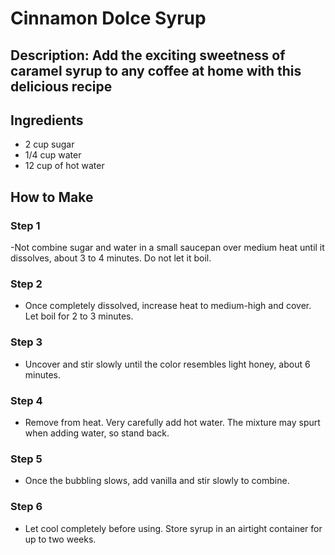 # Cinnamon Dolce Syrup

## Description: Add the exciting sweetness of caramel syrup to any coffee at home with this delicious recipe

## Ingredients

- 2 cup sugar
- 1/4 cup water
- 12 cup of hot water

## How to Make

### Step 1

-Not combine sugar and water in a small saucepan over medium heat until it dissolves, about 3 to 4 minutes. Do not let it boil.

### Step 2

- Once completely dissolved, increase heat to medium-high and cover. Let boil for 2 to 3 minutes.

### Step 3

- Uncover and stir slowly until the color resembles light honey, about 6 minutes.

### Step 4

- Remove from heat. Very carefully add hot water. The mixture may spurt when adding water, so stand back.

### Step 5

- Once the bubbling slows, add vanilla and stir slowly to combine.

### Step 6

- Let cool completely before using. Store syrup in an airtight container for up to two weeks.
